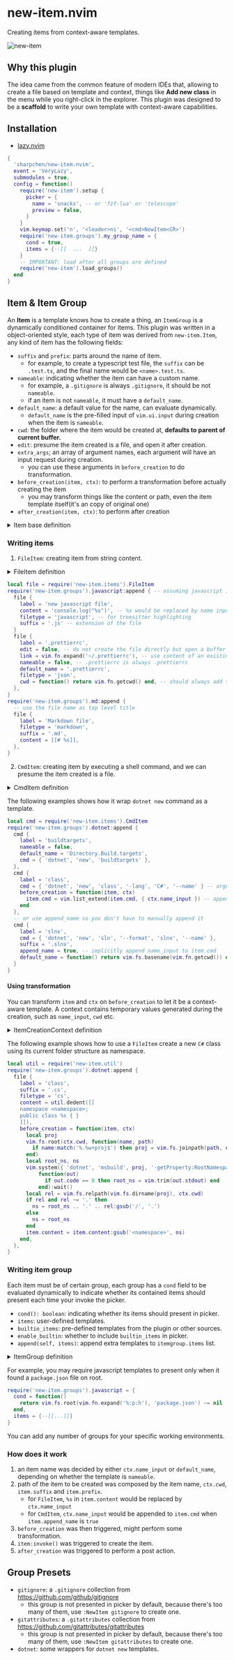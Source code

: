 # new-item.nvim

Creating items from context-aware templates.

![new-item](https://github.com/user-attachments/assets/ed260dea-a3b9-4063-a540-66b9cf7b0f68)

## Why this plugin

The idea came from the common feature of modern IDEs that, allowing to create a file based on template and context, things like **Add new class** in the menu while you right-click in the explorer.
This plugin was designed to be a **scaffold** to write your own template with context-aware capabilities.

## Installation

- [lazy.nvim](https://github.com/folke/lazy.nvim)

```lua
{
  'sharpchen/new-item.nvim',
  event = 'VeryLazy',
  submodules = true,
  config = function()
    require('new-item').setup {
      picker = {
        name = 'snacks', -- or 'fzf-lua' or 'telescope'
        preview = false,
      }
    }
    vim.keymap.set('n', '<leader>ni', '<cmd>NewItem<CR>')
    require('new-item.groups').my_group_name = {
      cond = true,
      items = {--[[  ...  ]]}
    }
    -- IMPORTANT: load after all groups are defined
    require('new-item').load_groups()
  end
}
```

## Item & Item Group

An **Item** is a template knows how to create a thing, an `ItemGroup` is a dynamically conditioned container for items.
This plugin was written in a object-oriented style, each type of item was derived from `new-item.Item`, any kind of item has the following fields:

- `suffix` and `prefix`: parts around the name of item.
    - for example, to create a typescript test file, the `suffix` can be `.test.ts`, and the final name would be `<name>.test.ts`.
- `nameable`: indicating whether the item can have a custom name.
    - for example, a `.gitignore` is always `.gitignore`, it should be not `nameable`.
    - if an item is not `nameable`, it must have a `default_name`.
- `default_name`: a default value for the name, can evaluate dynamically.
    - `default_name` is the pre-filled input of `vim.ui.input` during creation when the item is `nameable`.
- `cwd`: the folder where the item would be created at, **defaults to parent of current buffer.**
- `edit`: presume the item created is a file, and open it after creation.
- `extra_args`; an array of argument names, each argument will have an input request during creation.
    - you can use these arguments in `before_creation` to do transformation.
- `before_creation(item, ctx)`: to perform a transformation before actually creating the item
    - you may transform things like the content or path, even the item template itself(it's an copy of original one)
- `after_creation(item, ctx)`: to perform after creation

<details>
<summary>Item base definition</summary>

```lua
---@class new-item.Item
---@field label string Name displayed as entry in picker
---@field desc? string Description of the item
---@field invoke? fun(self: self) Activate the creation for this item
---@field cwd? fun(): string Returns which parent folder to create the file, default to parent of current buffer
---@field extra_args? string[] Extra argument names to be specified on creation
---@field before_creation? fun(self: new-item.AnyItem, ctx: new-item.ItemCreationContext)
---@field after_creation? fun(self: new-item.AnyItem, ctx: new-item.ItemCreationContext)
---@field nameable? boolean True if the file item should have a custom name on creation
---@field default_name? string | fun(): string Default name of the item to be created
---@field suffix? string Trailing content of the constructed item name. Can be file extension such as `.lua` or suffix like `.test.ts`
---@field prefix? string Leading content of the constructed item name
```

</details>

### Writing items

1. `FileItem`: creating item from string content.

<details>
<summary>FileItem definition</summary>

```lua
---@class (exact) new-item.FileItem : new-item.Item
---@field filetype? string
---@field content? string
---@field edit? boolean Use :edit to create a buffer with pre-fill content instead of direct creation
---@field link? string | fun(): string Use content from another existing file
---@overload fun(o: new-item.FileItem): new-item.FileItem
```

</details>

```lua
local file = require('new-item.items').FileItem
require('new-item.groups').javascript:append { -- assuming javascript is a existing item group
  file {
    label = 'new javascript file',
    content = 'console.log("%s")', -- %s would be replaced by name input
    filetype = 'javascript', -- for treesitter highlighting
    suffix = '.js' -- extension of the file
  }
  file {
    label = '.prettierrc',
    edit = false, -- do not create the file directly but open a buffer with content
    link = vim.fn.expand('~/.prettierrc'), -- use content of an existing file
    nameable = false, -- .prettierrc is always .prettierrc
    default_name = '.prettierrc',
    filetype = 'json',
    cwd = function() return vim.fn.getcwd() end, -- should always add to project root
  },
}
require('new-item.groups').md:append {
  -- use the file name as top level title
  file {
    label = 'Markdown file',
    filetype = 'markdown',
    suffix = '.md',
    content = [[# %s]],
  },
}
```

2. `CmdItem`: creating item by executing a shell command, and we can presume the item created is a file.

<details>
<summary>CmdItem definition</summary>

```lua
---@class (exact) new-item.CmdItem : new-item.Item
---@field cmd string[]
---@field edit? boolean Whether to open the item after creation, default to true
---@field append_name? boolean whether to append ctx.name_input to item.cmd
---@overload fun(o: new-item.CmdItem): new-item.CmdItem
```

</details>

The following examples shows how it wrap `dotnet new` command as a template.

```lua
local cmd = require('new-item.items').CmdItem
require('new-item.groups').dotnet:append {
  cmd {
    label = 'buildtargets',
    nameable = false,
    default_name = 'Directory.Build.targets',
    cmd = { 'dotnet', 'new', 'buildtargets' },
  },
  cmd {
    label = 'class',
    cmd = { 'dotnet', 'new', 'class', '-lang', 'C#', '--name' } -- argument of --name is not given
    before_creation = function(item, ctx)
      item.cmd = vim.list_extend(item.cmd, { ctx.name_input }) -- append name argument
    end
  },
  -- or use append_name so you don't have to manually append it
  cmd {
    label = 'slnx',
    cmd = { 'dotnet', 'new', 'sln', '--format', 'slnx', '--name' },
    suffix = '.slnx',
    append_name = true, -- implicitly append name_input to item.cmd
    default_name = function() return vim.fs.basename(vim.fn.getcwd()) end, -- use root folder name as default
  }
}
```

#### Using transformation

You can transform  `item` and `ctx` on `before_creation` to let it be a context-aware template.
A context contains temporary values generated during the creation, such as `name_input`, `cwd` etc.

<details>
<summary>ItemCreationContext definition</summary>

```lua
---@class new-item.ItemCreationContext
---@field name_input? string name specified from vim.ui.input
---@field args? table<string, string> args input from vim.ui.input
---@field path? string path of the item to be created
---@field cwd? string the folder where the item would be created at
```

</details>

The following example shows how to use a `FileItem` create a new `C#` class using its current folder structure as namespace.

```lua
local util = require('new-item.util')
require('new-item.groups').dotnet:append {
  file {
    label = 'class',
    suffix = '.cs',
    filetype = 'cs',
    content = util.dedent([[
    namespace <namespace>;
    public class %s { }
    ]]),
    before_creation = function(item, ctx)
      local proj
      vim.fs.root(ctx.cwd, function(name, path)
        if name:match('%.%w+proj$') then proj = vim.fs.joinpath(path, name) end
      end)
      local root_ns, ns
      vim.system({ 'dotnet', 'msbuild', proj, '-getProperty:RootNamespace' }, { text = true },
          function(out)
            if out.code == 0 then root_ns = vim.trim(out.stdout) end
          end):wait()
      local rel = vim.fs.relpath(vim.fs.dirname(proj), ctx.cwd)
      if rel and rel ~= '.' then
        ns = root_ns .. '.' .. rel:gsub('/', '.')
      else
        ns = root_ns
      end
      item.content = item.content:gsub('<namespace>', ns)
    end,
  },
}
```

### Writing item group

Each item must be of certain group, each group has a `cond` field to be evaluated dynamically to indicate whether its contained items should present each time your invoke the picker.

- `cond(): boolean`: indicating whether its items should present in picker.
- `items`: user-defined templates.
- `builtin_items`: pre-defined templates from the plugin or other sources.
- `enable_builtin`: whether to include `builtin_items` in picker.
- `append(self, items)`: append extra templates to `itemgroup.items` list.

<details>
<summary>ItemGroup definition</summary>

```lua
---@class new-item.ItemGroup
---@field name? string
---@field cond? boolean | fun(): boolean
---@field items? new-item.AnyItem[]
---@field enable_builtin? boolean show builtin items
---@field private builtin_items? new-item.AnyItem[]
---@field append? fun(self, items: new-item.AnyItem[]) -- append user defined items
---@field get_items? fun(self): new-item.AnyItem[]
```

</details>

For example, you may require javascript templates to present only when it found a `package.json` file on root.

```lua
require('new-item.groups').javascript = {
  cond = function()
    return vim.fs.root(vim.fn.expand('%:p:h'), 'package.json') ~= nil
  end,
  items = {--[[...]]}
}
```

You can add any number of groups for your specific working environments.

### How does it work

1. an item name was decided by either `ctx.name_input` or `default_name`, depending on whether the template is `nameable`.
2. path of the item to be created was composed by the item name, `ctx.cwd`, `item.suffix` and `item.prefix`.
    - for `FileItem`, `%s` in `item.content` would be replaced by `ctx.name_input`
    - for `CmdItem`, `ctx.name_input` would be appended to `item.cmd` when `item.append_name` is `true`
3. `before_creation` was then triggered, might perform some transformation.
4. `item:invoke()` was triggered to create the item.
5. `after_creation` was triggered to perform a post action.

## Group Presets

- `gitignore`: a `.gitignore` collection from https://github.com/github/gitignore
    - this group is not presented in picker by default, because there's too many of them, use `:NewItem gitignore` to create one.
- `gitattributes`: a `.gitattributes` collection from https://github.com/gitattributes/gitattributes
    - this group is not presented in picker by default, because there's too many of them, use `:NewItem gitattributes` to create one.
- `dotnet`: some wrappers for `dotnet new` templates.
